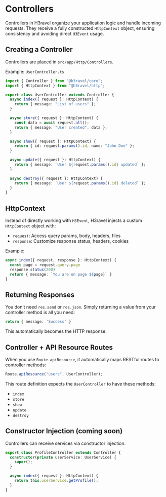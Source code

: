 # Controllers

Controllers in H3ravel organize your application logic and handle incoming requests.
They receive a fully constructed `HttpContext` object, ensuring consistency and avoiding direct `H3Event` usage.

## Creating a Controller

Controllers are placed in `src/app/Http/Controllers`.

Example: `UserController.ts`

```ts
import { Controller } from "@h3ravel/core";
import { HttpContext } from "@h3ravel/http";

export class UserController extends Controller {
  async index({ request }: HttpContext) {
    return { message: "List of users" };
  }

  async store({ request }: HttpContext) {
    const data = await request.all();
    return { message: "User created", data };
  }

  async show({ request }: HttpContext) {
    return { id: request.params().id, name: "John Doe" };
  }

  async update({ request }: HttpContext) {
    return { message: `User ${request.params().id} updated` };
  }

  async destroy({ request }: HttpContext) {
    return { message: `User ${request.params().id} deleted` };
  }
}
```

## HttpContext

Instead of directly working with `H3Event`, H3ravel injects a custom `HttpContext` object with:

- `request`: Access query params, body, headers, files
- `response`: Customize response status, headers, cookies

Example:

```ts
async index({ request, response }: HttpContext) {
  const page = request.query.page
  response.status(200)
  return { message: `You are on page ${page}` }
}
```

## Returning Responses

You don’t need `res.send` or `res.json`.
Simply returning a value from your controller method is all you need:

```ts
return { message: 'Success' }`
```

This automatically becomes the HTTP response.

## Controller + API Resource Routes

When you use `Route.apiResource`, it automatically maps RESTful routes to controller methods:

```ts
Route.apiResource("users", UserController);
```

This route definition expects the `UserController` to have these methods:

- `index`
- `store`
- `show`
- `update`
- `destroy`

## Constructor Injection (coming soon)

Controllers can receive services via constructor injection:

```ts
export class ProfileController extends Controller {
  constructor(private userService: UserService) {
    super();
  }

  async index({ request }: HttpContext) {
    return this.userService.getProfile();
  }
}
```
